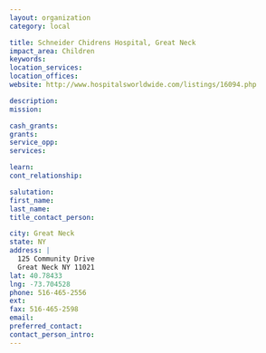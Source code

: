 ```yaml
---
layout: organization
category: local

title: Schneider Chidrens Hospital, Great Neck
impact_area: Children
keywords: 
location_services: 
location_offices: 
website: http://www.hospitalsworldwide.com/listings/16094.php

description: 
mission: 

cash_grants: 
grants: 
service_opp: 
services: 

learn: 
cont_relationship: 

salutation: 
first_name: 
last_name: 
title_contact_person: 

city: Great Neck
state: NY
address: |
  125 Community Drive  
  Great Neck NY 11021
lat: 40.78433
lng: -73.704528
phone: 516-465-2556
ext: 
fax: 516-465-2598
email: 
preferred_contact: 
contact_person_intro: 
---
```

